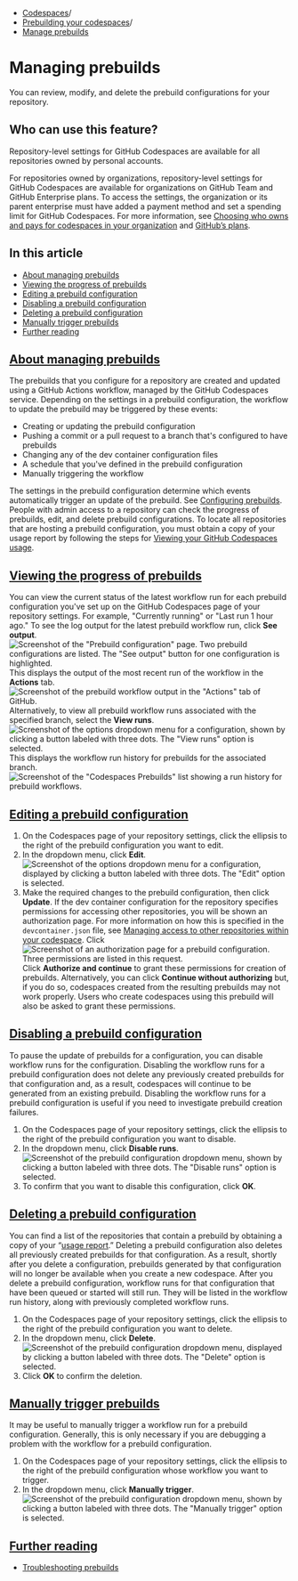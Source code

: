   * [Codespaces](https://docs.github.com/en/codespaces "Codespaces")/
  * [Prebuilding your codespaces](https://docs.github.com/en/codespaces/prebuilding-your-codespaces "Prebuilding your codespaces")/
  * [Manage prebuilds](https://docs.github.com/en/codespaces/prebuilding-your-codespaces/managing-prebuilds "Manage prebuilds")


# Managing prebuilds
You can review, modify, and delete the prebuild configurations for your repository.
## Who can use this feature?
Repository-level settings for GitHub Codespaces are available for all repositories owned by personal accounts.   
  

For repositories owned by organizations, repository-level settings for GitHub Codespaces are available for organizations on GitHub Team and GitHub Enterprise plans. To access the settings, the organization or its parent enterprise must have added a payment method and set a spending limit for GitHub Codespaces. For more information, see [Choosing who owns and pays for codespaces in your organization](https://docs.github.com/en/codespaces/managing-codespaces-for-your-organization/choosing-who-owns-and-pays-for-codespaces-in-your-organization) and [GitHub’s plans](https://docs.github.com/en/get-started/learning-about-github/githubs-plans).
## In this article
  * [About managing prebuilds](https://docs.github.com/en/codespaces/prebuilding-your-codespaces/managing-prebuilds#about-managing-prebuilds)
  * [Viewing the progress of prebuilds](https://docs.github.com/en/codespaces/prebuilding-your-codespaces/managing-prebuilds#viewing-the-progress-of-prebuilds)
  * [Editing a prebuild configuration](https://docs.github.com/en/codespaces/prebuilding-your-codespaces/managing-prebuilds#editing-a-prebuild-configuration)
  * [Disabling a prebuild configuration](https://docs.github.com/en/codespaces/prebuilding-your-codespaces/managing-prebuilds#disabling-a-prebuild-configuration)
  * [Deleting a prebuild configuration](https://docs.github.com/en/codespaces/prebuilding-your-codespaces/managing-prebuilds#deleting-a-prebuild-configuration)
  * [Manually trigger prebuilds](https://docs.github.com/en/codespaces/prebuilding-your-codespaces/managing-prebuilds#manually-trigger-prebuilds)
  * [Further reading](https://docs.github.com/en/codespaces/prebuilding-your-codespaces/managing-prebuilds#further-reading)


## [About managing prebuilds](https://docs.github.com/en/codespaces/prebuilding-your-codespaces/managing-prebuilds#about-managing-prebuilds)
The prebuilds that you configure for a repository are created and updated using a GitHub Actions workflow, managed by the GitHub Codespaces service.
Depending on the settings in a prebuild configuration, the workflow to update the prebuild may be triggered by these events:
  * Creating or updating the prebuild configuration
  * Pushing a commit or a pull request to a branch that's configured to have prebuilds
  * Changing any of the dev container configuration files
  * A schedule that you've defined in the prebuild configuration
  * Manually triggering the workflow


The settings in the prebuild configuration determine which events automatically trigger an update of the prebuild. See [Configuring prebuilds](https://docs.github.com/en/codespaces/prebuilding-your-codespaces/configuring-prebuilds#configuring-prebuilds).
People with admin access to a repository can check the progress of prebuilds, edit, and delete prebuild configurations.
To locate all repositories that are hosting a prebuild configuration, you must obtain a copy of your usage report by following the steps for [Viewing your GitHub Codespaces usage](https://docs.github.com/en/billing/managing-billing-for-your-products/managing-billing-for-github-codespaces/viewing-your-github-codespaces-usage).
## [Viewing the progress of prebuilds](https://docs.github.com/en/codespaces/prebuilding-your-codespaces/managing-prebuilds#viewing-the-progress-of-prebuilds)
You can view the current status of the latest workflow run for each prebuild configuration you've set up on the GitHub Codespaces page of your repository settings. For example, "Currently running" or "Last run 1 hour ago."
To see the log output for the latest prebuild workflow run, click **See output**.
![Screenshot of the "Prebuild configuration" page. Two prebuild configurations are listed. The "See output" button for one configuration is highlighted.](https://docs.github.com/assets/cb-48318/images/help/codespaces/prebuilds-see-output.png)
This displays the output of the most recent run of the workflow in the **Actions** tab.
![Screenshot of the prebuild workflow output in the "Actions" tab of GitHub.](https://docs.github.com/assets/cb-112161/images/help/codespaces/prebuilds-log-output.png)
Alternatively, to view all prebuild workflow runs associated with the specified branch, select the **View runs**.
![Screenshot of the options dropdown menu for a configuration, shown by clicking a button labeled with three dots. The "View runs" option is selected.](https://docs.github.com/assets/cb-26915/images/help/codespaces/prebuilds-view-runs.png)
This displays the workflow run history for prebuilds for the associated branch.
![Screenshot of the "Codespaces Prebuilds" list showing a run history for prebuild workflows.](https://docs.github.com/assets/cb-91872/images/help/codespaces/prebuilds-workflow-runs.png)
## [Editing a prebuild configuration](https://docs.github.com/en/codespaces/prebuilding-your-codespaces/managing-prebuilds#editing-a-prebuild-configuration)
  1. On the Codespaces page of your repository settings, click the ellipsis to the right of the prebuild configuration you want to edit.
  2. In the dropdown menu, click **Edit**.
![Screenshot of the options dropdown menu for a configuration, displayed by clicking a button labeled with three dots. The "Edit" option is selected.](https://docs.github.com/assets/cb-27186/images/help/codespaces/prebuilds-edit.png)
  3. Make the required changes to the prebuild configuration, then click **Update**.
If the dev container configuration for the repository specifies permissions for accessing other repositories, you will be shown an authorization page. For more information on how this is specified in the `devcontainer.json` file, see [Managing access to other repositories within your codespace](https://docs.github.com/en/codespaces/managing-your-codespaces/managing-repository-access-for-your-codespaces).
Click 
![Screenshot of an authorization page for a prebuild configuration. Three permissions are listed in this request.](https://docs.github.com/assets/cb-95634/images/help/codespaces/prebuild-authorization-page.png)
Click **Authorize and continue** to grant these permissions for creation of prebuilds. Alternatively, you can click **Continue without authorizing** but, if you do so, codespaces created from the resulting prebuilds may not work properly.
Users who create codespaces using this prebuild will also be asked to grant these permissions.


## [Disabling a prebuild configuration](https://docs.github.com/en/codespaces/prebuilding-your-codespaces/managing-prebuilds#disabling-a-prebuild-configuration)
To pause the update of prebuilds for a configuration, you can disable workflow runs for the configuration. Disabling the workflow runs for a prebuild configuration does not delete any previously created prebuilds for that configuration and, as a result, codespaces will continue to be generated from an existing prebuild.
Disabling the workflow runs for a prebuild configuration is useful if you need to investigate prebuild creation failures.
  1. On the Codespaces page of your repository settings, click the ellipsis to the right of the prebuild configuration you want to disable.
  2. In the dropdown menu, click **Disable runs**.
![Screenshot of the prebuild configuration dropdown menu, shown by clicking a button labeled with three dots. The "Disable runs" option is selected.](https://docs.github.com/assets/cb-33546/images/help/codespaces/prebuilds-disable.png)
  3. To confirm that you want to disable this configuration, click **OK**.


## [Deleting a prebuild configuration](https://docs.github.com/en/codespaces/prebuilding-your-codespaces/managing-prebuilds#deleting-a-prebuild-configuration)
You can find a list of the repositories that contain a prebuild by obtaining a copy of your “[usage report](https://docs.github.com/en/billing/managing-billing-for-your-products/managing-billing-for-github-codespaces/viewing-your-github-codespaces-usage).”
Deleting a prebuild configuration also deletes all previously created prebuilds for that configuration. As a result, shortly after you delete a configuration, prebuilds generated by that configuration will no longer be available when you create a new codespace.
After you delete a prebuild configuration, workflow runs for that configuration that have been queued or started will still run. They will be listed in the workflow run history, along with previously completed workflow runs.
  1. On the Codespaces page of your repository settings, click the ellipsis to the right of the prebuild configuration you want to delete.
  2. In the dropdown menu, click **Delete**.
![Screenshot of the prebuild configuration dropdown menu, displayed by clicking a button labeled with three dots. The "Delete" option is selected.](https://docs.github.com/assets/cb-36637/images/help/codespaces/prebuilds-delete.png)
  3. Click **OK** to confirm the deletion.


## [Manually trigger prebuilds](https://docs.github.com/en/codespaces/prebuilding-your-codespaces/managing-prebuilds#manually-trigger-prebuilds)
It may be useful to manually trigger a workflow run for a prebuild configuration. Generally, this is only necessary if you are debugging a problem with the workflow for a prebuild configuration.
  1. On the Codespaces page of your repository settings, click the ellipsis to the right of the prebuild configuration whose workflow you want to trigger.
  2. In the dropdown menu, click **Manually trigger**.
![Screenshot of the prebuild configuration dropdown menu, shown by clicking a button labeled with three dots. The "Manually trigger" option is selected.](https://docs.github.com/assets/cb-30904/images/help/codespaces/prebuilds-manually-trigger.png)


## [Further reading](https://docs.github.com/en/codespaces/prebuilding-your-codespaces/managing-prebuilds#further-reading)
  * [Troubleshooting prebuilds](https://docs.github.com/en/codespaces/troubleshooting/troubleshooting-prebuilds)


